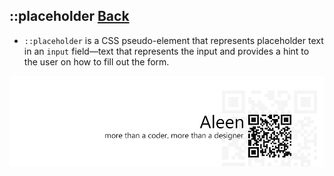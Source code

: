 ## ::placeholder [**Back**](./../pseudoClass.md)

- `::placeholder` is a CSS pseudo-element that represents placeholder text in an `input` field—text that represents the input and provides a hint to the user on how to fill out the form.


<a href="http://aleen42.github.io/" target="_blank" ><img src="./../../../pic/tail.gif"></a>